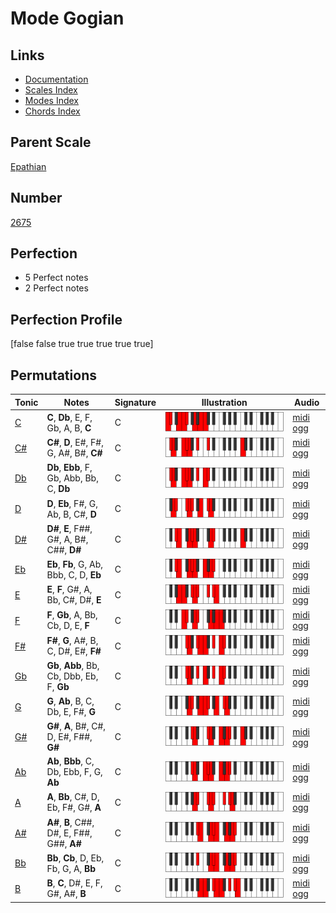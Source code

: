 # Mode Gogian

## Links

- [Documentation](index.md)
- [Scales Index](Scales.md)
- [Modes Index](Modes.md)
- [Chords Index](Chords.md)

## Parent Scale

[Epathian](ScaleEpathian.md)

## Number

[2675](https://ianring.com/musictheory/scales/2675)

## Perfection

- 5 Perfect notes
- 2 Perfect notes

## Perfection Profile

[false false true true true true true]

## Permutations

| Tonic | Notes | Signature | Illustration | Audio |
|-------|-------|-----------|--------------|-------|
| [C](ModeCNaturalGogian.md) | **C**, **Db**, E, F, Gb, A, B, **C** | C | ![CNaturalGogian](ModeCNaturalGogian.png) | [midi](ModeCNaturalGogian.mid) [ogg](ModeCNaturalGogian.ogg) |
| [C#](ModeCSharpGogian.md) | **C#**, **D**, E#, F#, G, A#, B#, **C#** | C | ![CSharpGogian](ModeCSharpGogian.png) | [midi](ModeCSharpGogian.mid) [ogg](ModeCSharpGogian.ogg) |
| [Db](ModeDFlatGogian.md) | **Db**, **Ebb**, F, Gb, Abb, Bb, C, **Db** | C | ![DFlatGogian](ModeDFlatGogian.png) | [midi](ModeDFlatGogian.mid) [ogg](ModeDFlatGogian.ogg) |
| [D](ModeDNaturalGogian.md) | **D**, **Eb**, F#, G, Ab, B, C#, **D** | C | ![DNaturalGogian](ModeDNaturalGogian.png) | [midi](ModeDNaturalGogian.mid) [ogg](ModeDNaturalGogian.ogg) |
| [D#](ModeDSharpGogian.md) | **D#**, **E**, F##, G#, A, B#, C##, **D#** | C | ![DSharpGogian](ModeDSharpGogian.png) | [midi](ModeDSharpGogian.mid) [ogg](ModeDSharpGogian.ogg) |
| [Eb](ModeEFlatGogian.md) | **Eb**, **Fb**, G, Ab, Bbb, C, D, **Eb** | C | ![EFlatGogian](ModeEFlatGogian.png) | [midi](ModeEFlatGogian.mid) [ogg](ModeEFlatGogian.ogg) |
| [E](ModeENaturalGogian.md) | **E**, **F**, G#, A, Bb, C#, D#, **E** | C | ![ENaturalGogian](ModeENaturalGogian.png) | [midi](ModeENaturalGogian.mid) [ogg](ModeENaturalGogian.ogg) |
| [F](ModeFNaturalGogian.md) | **F**, **Gb**, A, Bb, Cb, D, E, **F** | C | ![FNaturalGogian](ModeFNaturalGogian.png) | [midi](ModeFNaturalGogian.mid) [ogg](ModeFNaturalGogian.ogg) |
| [F#](ModeFSharpGogian.md) | **F#**, **G**, A#, B, C, D#, E#, **F#** | C | ![FSharpGogian](ModeFSharpGogian.png) | [midi](ModeFSharpGogian.mid) [ogg](ModeFSharpGogian.ogg) |
| [Gb](ModeGFlatGogian.md) | **Gb**, **Abb**, Bb, Cb, Dbb, Eb, F, **Gb** | C | ![GFlatGogian](ModeGFlatGogian.png) | [midi](ModeGFlatGogian.mid) [ogg](ModeGFlatGogian.ogg) |
| [G](ModeGNaturalGogian.md) | **G**, **Ab**, B, C, Db, E, F#, **G** | C | ![GNaturalGogian](ModeGNaturalGogian.png) | [midi](ModeGNaturalGogian.mid) [ogg](ModeGNaturalGogian.ogg) |
| [G#](ModeGSharpGogian.md) | **G#**, **A**, B#, C#, D, E#, F##, **G#** | C | ![GSharpGogian](ModeGSharpGogian.png) | [midi](ModeGSharpGogian.mid) [ogg](ModeGSharpGogian.ogg) |
| [Ab](ModeAFlatGogian.md) | **Ab**, **Bbb**, C, Db, Ebb, F, G, **Ab** | C | ![AFlatGogian](ModeAFlatGogian.png) | [midi](ModeAFlatGogian.mid) [ogg](ModeAFlatGogian.ogg) |
| [A](ModeANaturalGogian.md) | **A**, **Bb**, C#, D, Eb, F#, G#, **A** | C | ![ANaturalGogian](ModeANaturalGogian.png) | [midi](ModeANaturalGogian.mid) [ogg](ModeANaturalGogian.ogg) |
| [A#](ModeASharpGogian.md) | **A#**, **B**, C##, D#, E, F##, G##, **A#** | C | ![ASharpGogian](ModeASharpGogian.png) | [midi](ModeASharpGogian.mid) [ogg](ModeASharpGogian.ogg) |
| [Bb](ModeBFlatGogian.md) | **Bb**, **Cb**, D, Eb, Fb, G, A, **Bb** | C | ![BFlatGogian](ModeBFlatGogian.png) | [midi](ModeBFlatGogian.mid) [ogg](ModeBFlatGogian.ogg) |
| [B](ModeBNaturalGogian.md) | **B**, **C**, D#, E, F, G#, A#, **B** | C | ![BNaturalGogian](ModeBNaturalGogian.png) | [midi](ModeBNaturalGogian.mid) [ogg](ModeBNaturalGogian.ogg) |
